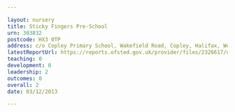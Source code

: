 ```yaml
---

layout: nursery
title: Sticky Fingers Pre-School
urn: 303832
postcode: HX3 0TP
address: c/o Copley Primary School, Wakefield Road, Copley, Halifax, West Yorkshire, HX3 0TP
latestReportUrl: https://reports.ofsted.gov.uk/provider/files/2326617/urn/303832.pdf
teaching: 0
development: 0
leadership: 2
outcomes: 0
overall: 2
date: 03/12/2013

---
```

